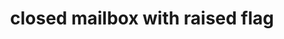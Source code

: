 ---
layout: objects
title: closed mailbox with raised flag
emoji: closed_mailbox_with_raised_flag
permalink: 📫.html
image: assets/img/3moji/closed_mailbox_with_raised_flag.png
---